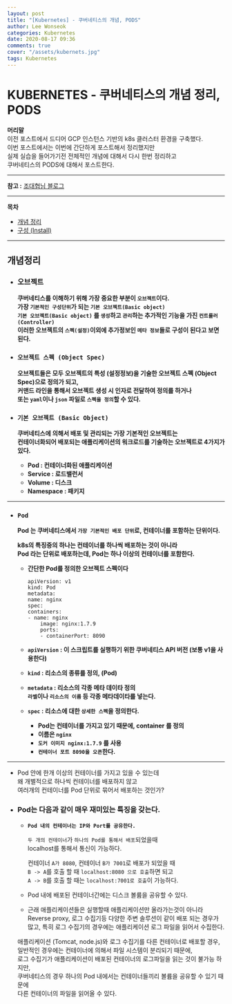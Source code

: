 ```yaml
---
layout: post
title: "[Kubernetes] - 쿠버네티스의 개념, PODS"
author: Lee Wonseok
categories: Kubernetes
date: 2020-08-17 09:36
comments: true
cover: "/assets/kubernets.jpg"
tags: Kubernetes
---
```




#  KUBERNETES - 쿠버네티스의 개념 정리, PODS    

**머리말**  
이전 포스트에서 드디어 GCP 인스턴스 기반의 k8s 클러스터 환경을 구축했다.  
이번 포스트에서는 이번에 간단하게 포스트해서 정리했지만  
실제 실습을 들어가기전 전체적인 개념에 대해서 다시 한번 정리하고  
쿠버네티스의 PODS에 대해서 포스트한다.


---

**참고  :**  [조대협님 블로그](https://bcho.tistory.com/1256)
 
---

**목차**

- [개념 정리](#a1)
- [구성 (Install)](#a2)



---

## 개념정리   <a name="a1"></a>


* ### **오브젝트**  
    **쿠버네티스를 이해하기 위해 가장 중요한 부분이 ``오브젝트``이다.**  
    **가장 ``기본적인 구성단위``가 되는 ``기본 오브젝트(Basic object)``**  
    **``기본 오브젝트(Basic object)`` 를 ``생성``하고 ``관리``하는 추가적인 기능을 가진 ``컨트롤러(Controller)``**  
    **이러한 오브젝트의 ``스펙(설정)``이외에 추가정보인 ``메타 정보``들로 구성이 된다고 보면 된다.** 

* ### **``오브젝트 스펙 (Object Spec)``**   
    **오브젝트들은 모두 오브젝트의 특성 (설정정보)을 기술한 오브젝트 스펙 (Object Spec)으로 정의가 되고,  
    커맨드 라인을 통해서 오브젝트 생성 시 인자로 전달하여 정의를 하거나  
    또는 ``yaml``이나 ``json`` 파일로 ``스펙을 정의``할 수 있다.** 

* ### **``기본 오브젝트 (Basic Object)``**  
    **쿠버네티스에 의해서 배포 및 관리되는 가장 기본적인 오브젝트는  
    컨테이너화되어 배포되는 애플리케이션의 워크로드를 기술하는 오브젝트로 4가지가 있다.**   
    
    * **Pod : 컨테이너화된 애플리케이션**
    * **Service : 로드밸런서**
    * **Volume : 디스크**
    * **Namespace : 패키지**

---


* ### **``Pod``**  
    **Pod 는 쿠버네티스에서 ``가장 기본적인 배포 단위``로, 컨테이너를 포함하는 단위이다.**

    **k8s의 특징중의 하나는 컨테이너를 하나씩 배포하는 것이 아니라  
    Pod 라는 단위로 배포하는데, Pod는 하나 이상의 컨테이너를 포함한다.**



    * **간단한 Pod를 정의한 오브젝트 스펙이다**

        ```
        apiVersion: v1
        kind: Pod
        metadata:
        name: nginx
        spec:
        containers:
        - name: nginx
            image: nginx:1.7.9
            ports:
            - containerPort: 8090
        ```


    * **``apiVersion`` :  이 스크립트를 실행하기 위한 쿠버네티스 API 버전 (보통 v1을 사용한다)**

    * **``kind`` : 리소스의 종류를 정의, (Pod)**

    * **``metadata`` : 리소스의 각종 메타 데이타 정의**  
    **``라벨``이나 ``리소스의 이름`` 등 각종 메타데이타를 넣는다.**  

    * **``spec`` : 리소스에 대한 ``상세한 스펙``을 정의한다.**
        * **Pod는 컨테이너를 가지고 있기 때문에, container 를 정의**  
        * **이름은 ``nginx``** 
        * **``도커 이미지 nginx:1.7.9`` 를 사용**  
        * **``컨테이너 포트 8090을 오픈``한다.**

---

* Pod 안에 한개 이상의 컨테이너를 가지고 있을 수 있는데  
    왜 개별적으로 하나씩 컨테이너를 배포하지 않고  
    여러개의 컨테이너를 Pod 단위로 묶어서 배포하는 것인가?



* ### **Pod는 다음과 같이 매우 재미있는 특징을 갖는다.**  

    * **``Pod 내의 컨테이너는 IP와 Port를 공유한다.``**   
    
        ``두 개의 컨테이너``가 ``하나의 Pod를 통해서 배포``되었을때  
        localhost를 통해서 통신이 가능하다.  
        
        컨테이너 ``A가 8080``, 컨테이너 ``B가 7001``로 배포가 되었을 때  
        ``B -> A``를 호출 할 때 ``localhost:8080 으로 호출``하면 되고  
        ``A -> B``를 호출 할 때는 ``localhost:7001로 호출``이 가능하다. 


    * Pod 내에 배포된 컨테이너간에는 디스크 볼륨을 공유할 수 있다.   
    * 근래 애플리케이션들은 실행할때 애플리케이션만 올라가는것이 아니라 Reverse proxy, 로그 수집기등 다양한 주변 솔루션이 같이 배포 되는 경우가 많고, 특히 로그 수집기의 경우에는 애플리케이션 로그 파일을 읽어서 수집한다.  
    
    애플리케이션 (Tomcat, node.js)와 로그 수집기를 다른 컨테이너로 배포할 경우, 일반적인 경우에는 컨테이너에 의해서 파일 시스템이 분리되기 때문에,  
    로그 수집기가 애플리케이션이 배포된 컨테이너의 로그파일을 읽는 것이 불가능 하지만,  
    쿠버네티스의 경우 하나의 Pod 내에서는 컨테이너들끼리 볼륨을 공유할 수 있기 때문에  
    다른 컨테이너의 파일을 읽어올 수 있다.

